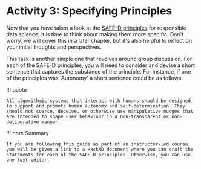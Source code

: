 # Activity 3: Specifying Principles

Now that you have taken a look at the [SAFE-D principles](responsible_ds.md) for responsible data science, it is time to think about making them more specific.
Don't worry, we will cover this in a later chapter, but it's also helpful to reflect on your initial thoughts and perspectives.

This task is another simple one that revolves around group discussion.
For each of the SAFE-D principles, you will need to consider and devise a short sentence that captures the substance of the principle.
For instance, if one of the principles was 'Autonomy' a short sentence could be as follows:

!!! quote

    All algorithmic systems that interact with humans should be designed to support and promote human autonomy and self-determination. They should not coerce, deceive, or otherwise use manipulative nudges that are intended to shape user behaviour in a non-transparent or non-deliberative manner.

!!! note Summary

    If you are following this guide as part of an instructor-led course, you will be given a link to a HackMD document where you can draft the statements for each of the SAFE-D principles. Otherwise, you can use any text editor.
